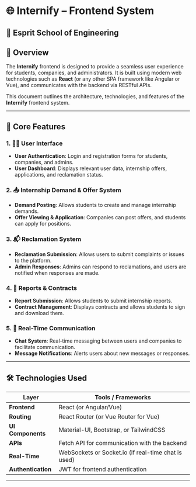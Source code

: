 # 🌐 Internify – Frontend System

## 🏫 Esprit School of Engineering

## 📄 Overview

The **Internify** frontend is designed to provide a seamless user experience for students, companies, and administrators. It is built using modern web technologies such as **React** (or any other SPA framework like Angular or Vue), and communicates with the backend via RESTful APIs.

This document outlines the architecture, technologies, and features of the **Internify** frontend system.

---

## 🚀 Core Features

### 1. 🧑‍💼 User Interface
- **User Authentication**: Login and registration forms for students, companies, and admins.
- **User Dashboard**: Displays relevant user data, internship offers, applications, and reclamation status.

### 2. 📤 Internship Demand & Offer System
- **Demand Posting**: Allows students to create and manage internship demands.
- **Offer Viewing & Application**: Companies can post offers, and students can apply for positions.
  
### 3. 📬 Reclamation System
- **Reclamation Submission**: Allows users to submit complaints or issues to the platform.
- **Admin Responses**: Admins can respond to reclamations, and users are notified when responses are made.

### 4. 📄 Reports & Contracts
- **Report Submission**: Allows students to submit internship reports.
- **Contract Management**: Displays contracts and allows students to sign and download them.

### 5. 💬 Real-Time Communication
- **Chat System**: Real-time messaging between users and companies to facilitate communication.
- **Message Notifications**: Alerts users about new messages or responses.

---

## 🛠️ Technologies Used

| Layer           | Tools / Frameworks                          |
|-----------------|---------------------------------------------|
| **Frontend**    | React (or Angular/Vue)                      |
| **Routing**     | React Router (or Vue Router for Vue)        |
| **UI Components**| Material-UI, Bootstrap, or TailwindCSS      |
| **APIs**        |  Fetch API for communication with the backend |
| **Real-Time**   | WebSockets or Socket.io (if real-time chat is used) |
| **Authentication** | JWT for frontend authentication          |

---


